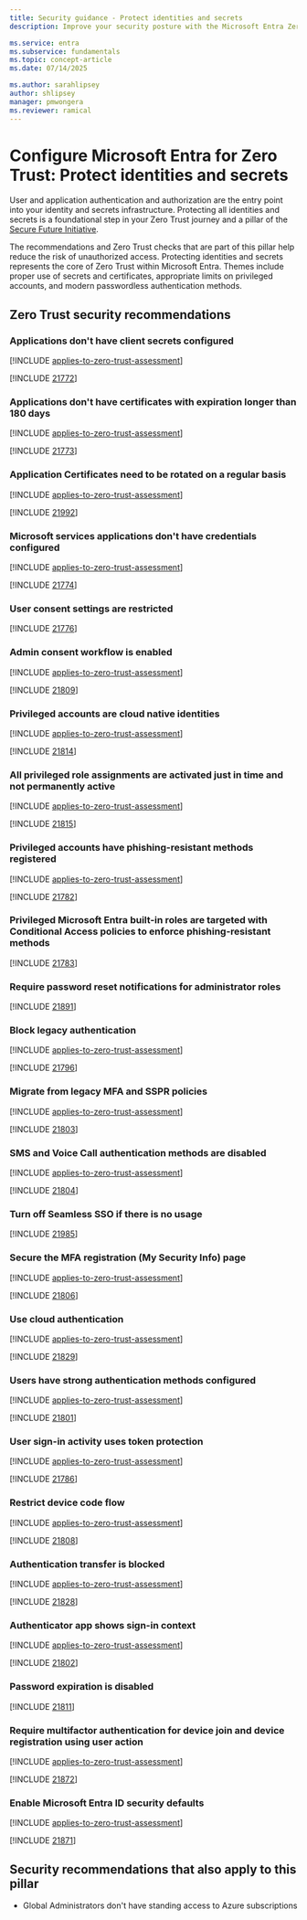 ```yaml
---
title: Security guidance - Protect identities and secrets
description: Improve your security posture with the Microsoft Entra Zero Trust assessment to protect identities and secrets.

ms.service: entra
ms.subservice: fundamentals
ms.topic: concept-article
ms.date: 07/14/2025

ms.author: sarahlipsey
author: shlipsey
manager: pmwongera
ms.reviewer: ramical
---
```


# Configure Microsoft Entra for Zero Trust: Protect identities and secrets

User and application authentication and authorization are the entry point into your identity and secrets infrastructure. Protecting all identities and secrets is a foundational step in your Zero Trust journey and a pillar of the [Secure Future Initiative](https://www.microsoft.com/trust-center/security/secure-future-initiative?msockid=2bad2df65a416adb0e5838355b3e6b95#SFI-pillars). 

The recommendations and Zero Trust checks that are part of this pillar help reduce the risk of unauthorized access. Protecting identities and secrets represents the core of Zero Trust within Microsoft Entra. Themes include proper use of secrets and certificates, appropriate limits on privileged accounts, and modern passwordless authentication methods.


## Zero Trust security recommendations

### Applications don't have client secrets configured 
[!INCLUDE [applies-to-zero-trust-assessment](../includes/secure-recommendations/applies-to-zero-trust-assessment.md)]

[!INCLUDE [21772](../includes/secure-recommendations/21772.md)]

### Applications don't have certificates with expiration longer than 180 days 
[!INCLUDE [applies-to-zero-trust-assessment](../includes/secure-recommendations/applies-to-zero-trust-assessment.md)]

[!INCLUDE [21773](../includes/secure-recommendations/21773.md)]

### Application Certificates need to be rotated on a regular basis
[!INCLUDE [applies-to-zero-trust-assessment](../includes/secure-recommendations/applies-to-zero-trust-assessment.md)]

[!INCLUDE [21992](../includes/secure-recommendations/21992.md)]

### Microsoft services applications don't have credentials configured
[!INCLUDE [applies-to-zero-trust-assessment](../includes/secure-recommendations/applies-to-zero-trust-assessment.md)]

[!INCLUDE [21774](../includes/secure-recommendations/21774.md)]

### User consent settings are restricted
[!INCLUDE [21776](../includes/secure-recommendations/21776.md)]

### Admin consent workflow is enabled
[!INCLUDE [applies-to-zero-trust-assessment](../includes/secure-recommendations/applies-to-zero-trust-assessment.md)]

[!INCLUDE [21809](../includes/secure-recommendations/21809.md)]

### Privileged accounts are cloud native identities
[!INCLUDE [applies-to-zero-trust-assessment](../includes/secure-recommendations/applies-to-zero-trust-assessment.md)]

[!INCLUDE [21814](../includes/secure-recommendations/21814.md)]

### All privileged role assignments are activated just in time and not permanently active
[!INCLUDE [applies-to-zero-trust-assessment](../includes/secure-recommendations/applies-to-zero-trust-assessment.md)]

[!INCLUDE [21815](../includes/secure-recommendations/21815.md)]

### Privileged accounts have phishing-resistant methods registered
[!INCLUDE [applies-to-zero-trust-assessment](../includes/secure-recommendations/applies-to-zero-trust-assessment.md)]

[!INCLUDE [21782](../includes/secure-recommendations/21782.md)]

### Privileged Microsoft Entra built-in roles are targeted with Conditional Access policies to enforce phishing-resistant methods
[!INCLUDE [21783](../includes/secure-recommendations/21783.md)]

### Require password reset notifications for administrator roles
[!INCLUDE [21891](../includes/secure-recommendations/21891.md)]

### Block legacy authentication
[!INCLUDE [applies-to-zero-trust-assessment](../includes/secure-recommendations/applies-to-zero-trust-assessment.md)]

[!INCLUDE [21796](../includes/secure-recommendations/21796.md)]

### Migrate from legacy MFA and SSPR policies
[!INCLUDE [applies-to-zero-trust-assessment](../includes/secure-recommendations/applies-to-zero-trust-assessment.md)]

[!INCLUDE [21803](../includes/secure-recommendations/21803.md)]

### SMS and Voice Call authentication methods are disabled
[!INCLUDE [applies-to-zero-trust-assessment](../includes/secure-recommendations/applies-to-zero-trust-assessment.md)]

[!INCLUDE [21804](../includes/secure-recommendations/21804.md)]

### Turn off Seamless SSO if there is no usage
[!INCLUDE [21985](../includes/secure-recommendations/21985.md)]

### Secure the MFA registration (My Security Info) page
[!INCLUDE [applies-to-zero-trust-assessment](../includes/secure-recommendations/applies-to-zero-trust-assessment.md)]

[!INCLUDE [21806](../includes/secure-recommendations/21806.md)]

### Use cloud authentication
[!INCLUDE [applies-to-zero-trust-assessment](../includes/secure-recommendations/applies-to-zero-trust-assessment.md)]

[!INCLUDE [21829](../includes/secure-recommendations/21829.md)]

### Users have strong authentication methods configured
[!INCLUDE [applies-to-zero-trust-assessment](../includes/secure-recommendations/applies-to-zero-trust-assessment.md)]

[!INCLUDE [21801](../includes/secure-recommendations/21801.md)]

### User sign-in activity uses token protection
[!INCLUDE [applies-to-zero-trust-assessment](../includes/secure-recommendations/applies-to-zero-trust-assessment.md)]

[!INCLUDE [21786](../includes/secure-recommendations/21786.md)]

### Restrict device code flow
[!INCLUDE [applies-to-zero-trust-assessment](../includes/secure-recommendations/applies-to-zero-trust-assessment.md)]

[!INCLUDE [21808](../includes/secure-recommendations/21808.md)]

### Authentication transfer is blocked
[!INCLUDE [applies-to-zero-trust-assessment](../includes/secure-recommendations/applies-to-zero-trust-assessment.md)]

[!INCLUDE [21828](../includes/secure-recommendations/21828.md)]

### Authenticator app shows sign-in context
[!INCLUDE [applies-to-zero-trust-assessment](../includes/secure-recommendations/applies-to-zero-trust-assessment.md)]

[!INCLUDE [21802](../includes/secure-recommendations/21802.md)]

### Password expiration is disabled
[!INCLUDE [21811](../includes/secure-recommendations/21811.md)]

### Require multifactor authentication for device join and device registration using user action
[!INCLUDE [applies-to-zero-trust-assessment](../includes/secure-recommendations/applies-to-zero-trust-assessment.md)]

[!INCLUDE [21872](../includes/secure-recommendations/21872.md)]

### Enable Microsoft Entra ID security defaults
[!INCLUDE [applies-to-zero-trust-assessment](../includes/secure-recommendations/applies-to-zero-trust-assessment.md)]

[!INCLUDE [21871](../includes/secure-recommendations/21871.md)]

## Security recommendations that also apply to this pillar

- Global Administrators don't have standing access to Azure subscriptions